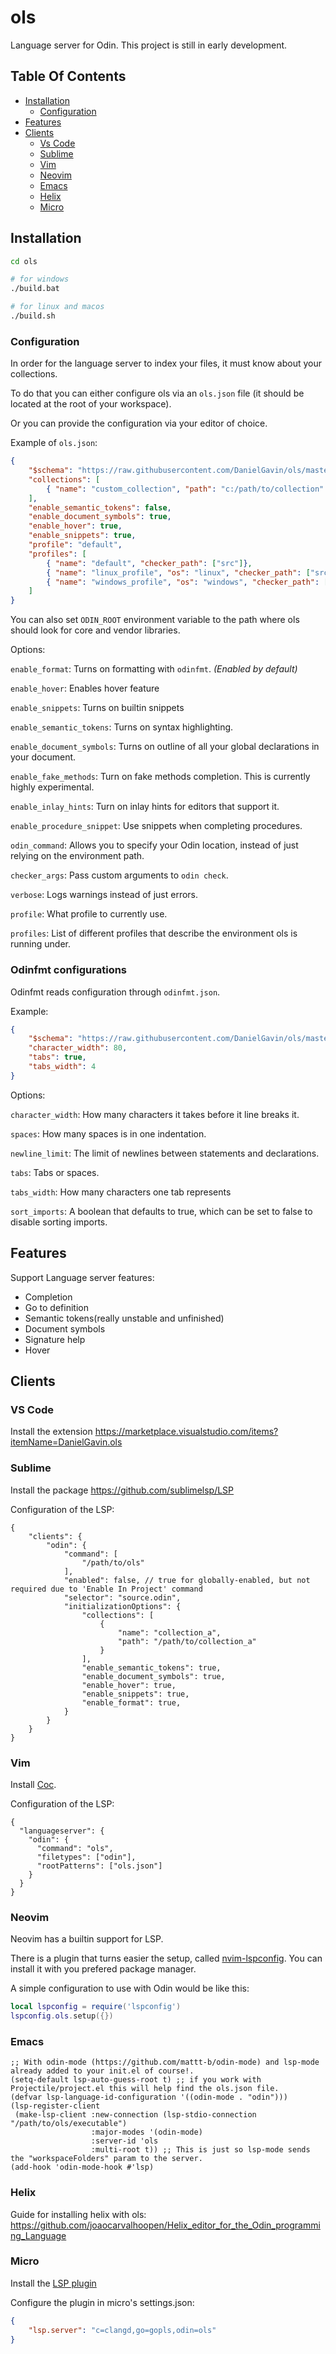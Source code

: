 # ols

Language server for Odin. This project is still in early development.

## Table Of Contents

-   [Installation](#installation)
    -   [Configuration](#Configuration)
-   [Features](#features)
-   [Clients](#clients)
    -   [Vs Code](#vs-code)
    -   [Sublime](#sublime)
    -   [Vim](#vim)
    -   [Neovim](#neovim)
    -   [Emacs](#emacs)
    -   [Helix](#helix)
    -   [Micro](#micro)

## Installation

```bash
cd ols

# for windows
./build.bat

# for linux and macos
./build.sh
```

### Configuration

In order for the language server to index your files, it must know about your collections.

To do that you can either configure ols via an `ols.json` file (it should be located at the root of your workspace).

Or you can provide the configuration via your editor of choice.


Example of `ols.json`:

```json
{
	"$schema": "https://raw.githubusercontent.com/DanielGavin/ols/master/misc/ols.schema.json",
	"collections": [
		{ "name": "custom_collection", "path": "c:/path/to/collection" }
	],
	"enable_semantic_tokens": false,
	"enable_document_symbols": true,
	"enable_hover": true,
	"enable_snippets": true,
    "profile": "default",
    "profiles": [
		{ "name": "default", "checker_path": ["src"]},
        { "name": "linux_profile", "os": "linux", "checker_path": ["src/main.odin"]},
        { "name": "windows_profile", "os": "windows", "checker_path": ["src"]}
    ]
}
```

You can also set `ODIN_ROOT` environment variable to the path where ols should look for core and vendor libraries.

Options:

`enable_format`: Turns on formatting with `odinfmt`. _(Enabled by default)_

`enable_hover`: Enables hover feature

`enable_snippets`: Turns on builtin snippets

`enable_semantic_tokens`: Turns on syntax highlighting.

`enable_document_symbols`: Turns on outline of all your global declarations in your document.

`enable_fake_methods`: Turn on fake methods completion. This is currently highly experimental.

`enable_inlay_hints`: Turn on inlay hints for editors that support it.

`enable_procedure_snippet`: Use snippets when completing procedures.

`odin_command`: Allows you to specify your Odin location, instead of just relying on the environment path.

`checker_args`: Pass custom arguments to `odin check`.

`verbose`: Logs warnings instead of just errors.

`profile`: What profile to currently use.

`profiles`: List of different profiles that describe the environment ols is running under.

### Odinfmt configurations

Odinfmt reads configuration through `odinfmt.json`.

Example:

```json
{
	"$schema": "https://raw.githubusercontent.com/DanielGavin/ols/master/misc/odinfmt.schema.json",
	"character_width": 80,
	"tabs": true,
	"tabs_width": 4
}
```

Options:

`character_width`: How many characters it takes before it line breaks it.

`spaces`: How many spaces is in one indentation.

`newline_limit`: The limit of newlines between statements and declarations.

`tabs`: Tabs or spaces.

`tabs_width`: How many characters one tab represents

`sort_imports`: A boolean that defaults to true, which can be set to false to disable sorting imports.

## Features

Support Language server features:

-   Completion
-   Go to definition
-   Semantic tokens(really unstable and unfinished)
-   Document symbols
-   Signature help
-   Hover

## Clients

### VS Code

Install the extension https://marketplace.visualstudio.com/items?itemName=DanielGavin.ols

### Sublime

Install the package https://github.com/sublimelsp/LSP

Configuration of the LSP:

```
{
    "clients": {
        "odin": {
            "command": [
                "/path/to/ols"
            ],
            "enabled": false, // true for globally-enabled, but not required due to 'Enable In Project' command
            "selector": "source.odin",
            "initializationOptions": {
                "collections": [
                    {
                        "name": "collection_a",
                        "path": "/path/to/collection_a"
                    }
                ],
                "enable_semantic_tokens": true,
                "enable_document_symbols": true,
                "enable_hover": true,
                "enable_snippets": true,
                "enable_format": true,
            }
        }
    }
}
```

### Vim

Install [Coc](https://github.com/neoclide/coc.nvim).

Configuration of the LSP:

```
{
  "languageserver": {
    "odin": {
      "command": "ols",
      "filetypes": ["odin"],
      "rootPatterns": ["ols.json"]
    }
  }
}
```

### Neovim

Neovim has a builtin support for LSP.

There is a plugin that turns easier the setup, called [nvim-lspconfig](https://github.com/neovim/nvim-lspconfig). You can
install it with you prefered package manager.

A simple configuration to use with Odin would be like this:

```lua
local lspconfig = require('lspconfig')
lspconfig.ols.setup({})
```

### Emacs

```
;; With odin-mode (https://github.com/mattt-b/odin-mode) and lsp-mode already added to your init.el of course!.
(setq-default lsp-auto-guess-root t) ;; if you work with Projectile/project.el this will help find the ols.json file.
(defvar lsp-language-id-configuration '((odin-mode . "odin")))
(lsp-register-client
 (make-lsp-client :new-connection (lsp-stdio-connection "/path/to/ols/executable")
                  :major-modes '(odin-mode)
                  :server-id 'ols
                  :multi-root t)) ;; This is just so lsp-mode sends the "workspaceFolders" param to the server.
(add-hook 'odin-mode-hook #'lsp)
```

### Helix
Guide for installing helix with ols:
https://github.com/joaocarvalhoopen/Helix_editor_for_the_Odin_programming_Language
### Micro

Install the [LSP plugin](https://github.com/AndCake/micro-plugin-lsp)

Configure the plugin in micro's settings.json:

```json
{
	"lsp.server": "c=clangd,go=gopls,odin=ols"
}
```
